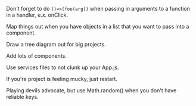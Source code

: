 Don't forget to do <code>()=>(foo(arg))</code> when passing in arguments to a function in a handler, e.x. onClick. <br />

Map things out when you have objects in a list that you want to pass into a component. <br />

Draw a tree diagram out for big projects. <br />

Add lots of components. <br />

Use services files to not clunk up your App.js. <br />

If you're project is feeling mucky, just restart. <br />

Playing devils advocate, but use Math.random() when you don't have reliable keys. <br />
